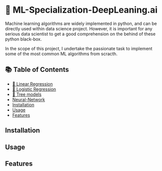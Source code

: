 # :rocket: ML-Specialization-DeepLeaning.ai
Machine learning algorithms are widely implemented in python,
and can be directly used within data science project. However, it is important for any serious data scientist to get a good comprehension on the behind of these python black-box.

In the scope of this project, I undertake the passionate task to implement some of the most common ML algorithms from scracth.
## :books: Table of Contents
<!-- Markdown TOC -->

- [:open_file_folder: Linear Regression](linear-regression/)
- [:open_file_folder: Logistic Regression](logistic-regression/)
- [:open_file_folder: Tree models](tree-models/)
- [Neural-Network](neural-network/)
- [Installation](#installation)
- [Usage](#Usage)
- [Features](#features)

<!-- /Markdown TOC -->
## Installation
## Usage
## Features

